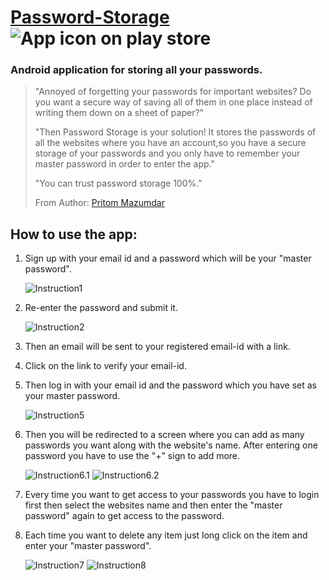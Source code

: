 # [Password-Storage][playStore] ![App icon on play store][appIcon]

### Android application for storing all your passwords.

>"Annoyed of forgetting your passwords for important websites?
Do you want a secure way of saving all of them in one place instead of writing them down on a sheet of paper?"
>
>"Then Password Storage is your solution! It stores the passwords of all the websites where you have an account,so you have a secure storage of your passwords and you only have to remember your master password in order to enter the app."
>
>"You can trust password storage 100%."
>
>From Author: [Pritom Mazumdar](https://github.com/Pritom14)

## How to use the app:
1. Sign up with your email id and a password which will be your "master password".

	![Instruction1][inst1]
2. Re-enter the password and submit it.

	![Instruction2][inst2]
    
    
3. Then an email will be sent to your registered email-id with a link.


4. Click on the link to verify your email-id.
5. Then log in with your email id and the password which you have set as your master password.

	![Instruction5][inst5]

6. Then you will be redirected to a screen where you can add as many passwords you want along with the website's name. After entering one password you have to use the "+" sign to add more.

	![Instruction6.1][inst6.1] ![Instruction6.2][inst6.2] 

7. Every time you want to get access to your passwords you have to login first then select the websites name and then enter the "master password" again to get access to the password.
8. Each time you want to delete any item just long click on the item and enter your "master password".

	![Instruction7][inst7] ![Instruction8][inst8]
    


[playStore]: https://play.google.com/store/apps/details?id=com.nitsilchar.hp.passwordStorage

[appIcon]: https://lh3.googleusercontent.com/3Q-wUNHD-hV56WNsWy9OUFzHaReBsZM4hQK-vP9DT2YZVIRNyigmRVV3zQ5f2AxTa5Pl=w50 

[inst1]: https://lh3.googleusercontent.com/1uMMgJeDJZaQBzhvLONKHyne0jZuz1VYHOYn6vCZTk1GYq976ryC2mTYahVvZrQNYcU=h370

[inst2]: https://lh3.googleusercontent.com/y0mLuFNaMmugT2gOrJKVTi1v2dIhsO9dq2Fjsq7Yz5n0zI1ulTgDig4W0rXvfh_KZ7o=h370

[inst5]: https://lh3.googleusercontent.com/Jm-5iKpL72ffsPngAEyWagbUDxkn8uU4Gb3XSp7n4ZKroNOyDSX5BEv8lG02LtzyLmA=h370

[inst6.1]: https://lh3.googleusercontent.com/XUCIjFfvv0IzLK4E85Z8Qo5nS8_gWctmMY13yDDF2L0hjaVLft13vjcdz8X8jIOowbs=h370

[inst6.2]: https://lh3.googleusercontent.com/fNCGfW0gZ0nfGE89m_DDaYhdwlmmXugeN33LG7dwsFlwDXpfojpsvZFLPMUrug6zO0Y=h370

[inst7]: https://lh3.googleusercontent.com/AXPBEd2uY31j73HjEUHULgzy9n3_p4uEAhIYgD_PQiWUmoyL9AnqCGqtOHPrqg2cSA=h370

[inst8]: https://lh3.googleusercontent.com/96P8YPBCKMP4frF7UGpg_x675Dnuq8xyndSu2avIeznWI7wZSYJiJj8OCo0COIPJVA=h370
